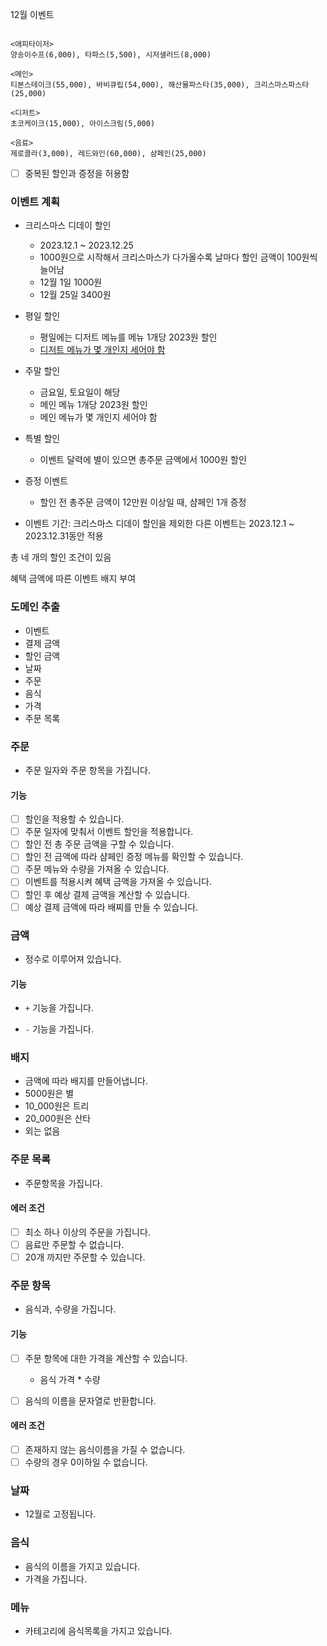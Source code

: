 12월 이벤트

```

<애피타이저>
양송이수프(6,000), 타파스(5,500), 시저샐러드(8,000)

<메인>
티본스테이크(55,000), 바비큐립(54,000), 해산물파스타(35,000), 크리스마스파스타(25,000)

<디저트>
초코케이크(15,000), 아이스크림(5,000)

<음료>
제로콜라(3,000), 레드와인(60,000), 샴페인(25,000)

```


- [ ] 중복된 할인과 증정을 허용함

### 이벤트 계획
- 크리스마스 디데이 할인
  - 2023.12.1 ~ 2023.12.25
  - 1000원으로 시작해서 크리스마스가 다가올수록 날마다 할인 금액이 100원씩 늘어남
  - 12월 1일 1000원
  - 12월 25일 3400원

- 평일 할인
  - 평일에는 디저트 메뉴를 메뉴 1개당 2023원 할인
  - <u>디저트 메뉴가 몇 개인지 세어야 함</u>
- 주말 할인
  - 금요일, 토요일이 해당
  - 메인 메뉴 1개당 2023원 할인
  - 메인 메뉴가 몇 개인지 세어야 함

- 특별 할인
  - 이벤트 달력에 별이 있으면 총주문 금액에서 1000원 할인
- 증정 이벤트
  - 할인 전 총주문 금액이 12만원 이상일 때, 샴페인 1개 증정
- 이벤트 기간: 크리스마스 디데이 할인을 제외한 다른 이벤트는 2023.12.1 ~ 2023.12.31동안 적용


총 네 개의 할인 조건이 있음

혜택 금액에 따른 이벤트 배지 부여


### 도메인 추출
- 이벤트
- 결제 금액
- 할인 금액
- 날짜
- 주문
- 음식
- 가격
- 주문 목록

### 주문
- 주문 일자와 주문 항목을 가집니다.


#### 기능
- [ ] 할인을 적용할 수 있습니다.
- [ ] 주문 일자에 맞춰서 이벤트 할인을 적용합니다.
- [ ] 할인 전 총 주문 금액을 구할 수 있습니다.
- [ ] 할인 전 금액에 따라 샴페인 증정 메뉴를 확인할 수 있습니다.
- [ ] 주문 메뉴와 수량을 가져올 수 있습니다.
- [ ] 이벤트를 적용시켜 혜택 금액을 가져올 수 있습니다.
- [ ] 할인 후 예상 결제 금액을 계산할 수 있습니다.
- [ ] 예상 결제 금액에 따라 배찌를 만들 수 있습니다.

### 금액
- 정수로 이루어져 있습니다.

#### 기능
- `+` 기능을 가집니다.
+ `-` 기능을 가집니다.

### 배지
- 금액에 따라 배지를 만들어냅니다.
- 5000원은 별
- 10_000원은 트리
- 20_000원은 산타
- 외는 없음


### 주문 목록
- 주문항목을 가집니다.

#### 에러 조건
- [ ] 최소 하나 이상의 주문을 가집니다.
- [ ] 음료만 주문할 수 없습니다.
- [ ] 20개 까지만 주문할 수 있습니다.

### 주문 항목 
- 음식과, 수량을 가집니다.

#### 기능
- [ ] 주문 항목에 대한 가격을 계산할 수 있습니다.
  - 음식 가격 * 수량
- [ ] 음식의 이름을 문자열로 반환합니다.


#### 에러 조건
- [ ] 존재하지 않는 음식이름을 가질 수 없습니다.
- [ ] 수량의 경우 0이하일 수 없습니다.

### 날짜
- 12월로 고정됩니다.

### 음식
- 음식의 이름을 가지고 있습니다.
- 가격을 가집니다.
### 메뉴
- 카테고리에 음식목록을 가지고 있습니다.


